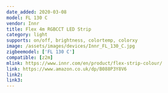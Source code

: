 ```yaml
---
date_added: 2020-03-08
model: FL 130 C
vendor: Innr
title: Flex 4m RGBCCT LED Strip
category: light
supports: on/off, brightness, colortemp, colorxy
image: /assets/images/devices/Innr_FL_130_C.jpg
zigbeemodel: ['FL 130 C']
compatible: [z2m]
mlink: https://www.innr.com/en/product/flex-strip-colour/
link: https://www.amazon.co.uk/dp/B088P3Y8V6
link2: 
link3: 
---
```

